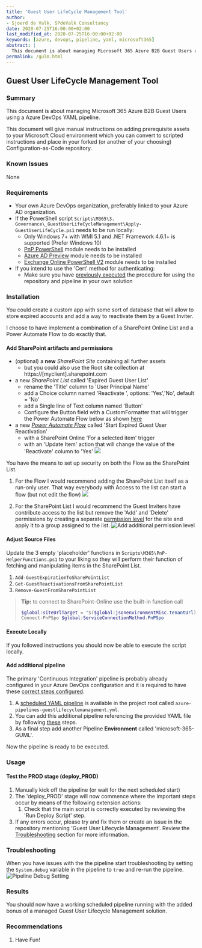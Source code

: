 ```yaml
---
title: 'Guest User LifeCycle Management Tool'
author:
- Sjoerd de Valk, SPdeValk Consultancy
date: 2020-07-25T16:00:00+02:00
last_modified_at: 2020-07-25T16:00:00+02:00
keywords: [azure, devops, pipeline, yaml, microsoft365]
abstract: |
  This document is about managing Microsoft 365 Azure B2B Guest Users using a Azure DevOps YAML pipeline.
permalink: /gulm.html
---
```

## Guest User LifeCycle Management Tool

### Summary

This document is about managing Microsoft 365 Azure B2B Guest Users using a Azure DevOps YAML pipeline.

This document will give manual instructions on adding prerequisite assets to your Microsoft Cloud environment which you can convert to scripted instructions and place in your forked (or another of your choosing) Configuration-as-Code repository.

### Known Issues

None

### Requirements

* Your own Azure DevOps organization, preferably linked to your Azure AD organization.
* If the PowerShell script `Scripts\M365\3. Governance\_GuestUserLifeCycleManagement\Apply-GuestUserLifeCycle.ps1` needs to be run locally:
  * Only Windows 7+ with WMI 5.1 and .NET Framework 4.6.1+ is supported (Prefer Windows 10)
  * [PnP PowerShell](https://github.com/pnp/PnP-PowerShell#installation) module needs to be installed
  * [Azure AD Preview](https://www.powershellgallery.com/packages/AzureADPreview/2.0.2.105) module needs to be installed
  * [Exchange Online PowerShell V2](https://docs.microsoft.com/en-us/powershell/exchange/exchange-online-powershell-v2?view=exchange-ps#install-and-maintain-the-exchange-online-powershell-v2-module) module needs to be installed  
* If you intend to use the 'Cert' method for authenticating:
  * Make sure you have [previously executed](README.md#add-certificates-and-credentials) the procedure for using the repository and pipeline in your own solution

### Installation

You could create a custom app with some sort of database that will allow to store expired accounts and add a way to reactivate them by a Guest Inviter.

I choose to have implement a combination of a SharePoint Online List and a Power Automate Flow to do exactly that.

#### Add SharePoint artifacts and permissions

* (optional) a **new** *SharePoint Site* containing all further assets
  * but you could also use the Root site collection at https://[myclient].sharepoint.com
* a new *SharePoint List* called 'Expired Guest User List'
  * rename the 'Title' column to 'User Principal Name'
  * add a Choice column named 'Reactivate ', options: 'Yes','No', default = 'No'
  * add a Single line of Text column named 'Button'
  * Configure the Button field with a CustomFormatter that will trigger the Power Automate Flow below as shown [here](https://docs.microsoft.com/en-us/sharepoint/dev/declarative-customization/column-formatting#create-a-button-to-launch-a-flow)
* a new [*Power Automate Flow*](https://emea.flow.microsoft.com) called 'Start Expired Guest User Reactivation'
  * with a SharePoint Online 'For a selected item' trigger
  * with an 'Update Item' action that will change the value of the 'Reactivate' column to 'Yes'
  ![](assets/images/2020-07-25-14-44-22.png)

You have the means to set up security on both the Flow as the SharePoint List.

1. For the Flow I would recommend adding the SharePoint List itself as a run-only user. That way everybody with Access to the list can start a flow (but not edit the flow)
![](assets/images/2020-07-25-15-45-23.png)

1. For the SharePoint List I would recommend the Guest Inviters have contribute access to the list but remove the 'Add' and 'Delete' permissions by creating a separate [permission level](https://docs.microsoft.com/en-us/sharepoint/understanding-permission-levels) for the site and apply it to a group assigned to the list.
![Add additional permission level](assets/images/2020-07-25-15-36-58.png)

#### Adjust Source Files

Update the 3 empty 'placeholder' functions in `Scripts\M365\PnP-HelperFunctions.ps1` to your liking so they will perform their function of fetching and manipulating items in the SharePoint List.

1. `Add-GuestExpirationToSharePointList`
1. `Get-GuestReactivationsFromSharePointList`
1. `Remove-GuestFromSharePointList`

> **Tip:** to connect to SharePoint-Online use the built-in function call
>
> ```powershell
> $global:siteUrlTarget = "$($global:jsonenvironmentMisc.tenantUrl)/sites/[yoursite]"
> Connect-PnPSpo $global:ServiceConnectionMethod.PnPSpo
>
> ```

#### Execute Locally

If you followed instructions you should now be able to execute the script locally.

#### Add additional pipeline

The primary 'Continuous Integration' pipeline is probably already configured in your Azure DevOps configuration and it is required to have these [correct steps configured](README.md#adjust-azure-devops-settings).

1. A [scheduled YAML pipeline](https://docs.microsoft.com/en-us/azure/devops/pipelines/process/scheduled-triggers?view=azure-devops&tabs=yaml) is available in the project root called `azure-pipelines-guestlifecyclemanagement.yml`.
1. You can add this additional pipeline referencing the provided YAML file by following [these](https://sethreid.co.nz/using-multiple-yaml-build-definitions-azure-devops/) steps.
1. As a final step add another Pipeline **Environment** called 'microsoft-365-GUML'.

Now the pipeline is ready to be executed.

### Usage

#### Test the PROD stage (deploy_PROD)

1. Manually kick off the pipeline (or wait for the next scheduled start)
1. The 'deploy_PROD' stage will now commence where the important steps occur by means of the following extension actions:
    1. Check that the main script is correctly executed by reviewing the 'Run Deploy Script' step.
1. If any errors occur, please try and fix them or create an issue in the repository mentioning 'Guest User Lifecycle Management'. Review the [Troubleshooting](#troubleshooting) section for more information.

### Troubleshooting

When you have issues with the the pipeline start troubleshooting by setting the `System.debug` variable in the pipeline to `true` and re-run the pipeline.
![Pipeline Debug Setting](assets/images/2020-07-11-23-28-43.png)

### Results

You should now have a working scheduled pipeline running with the added bonus of a managed Guest User Lifecycle Management solution.

### Recommendations

1. Have Fun!

